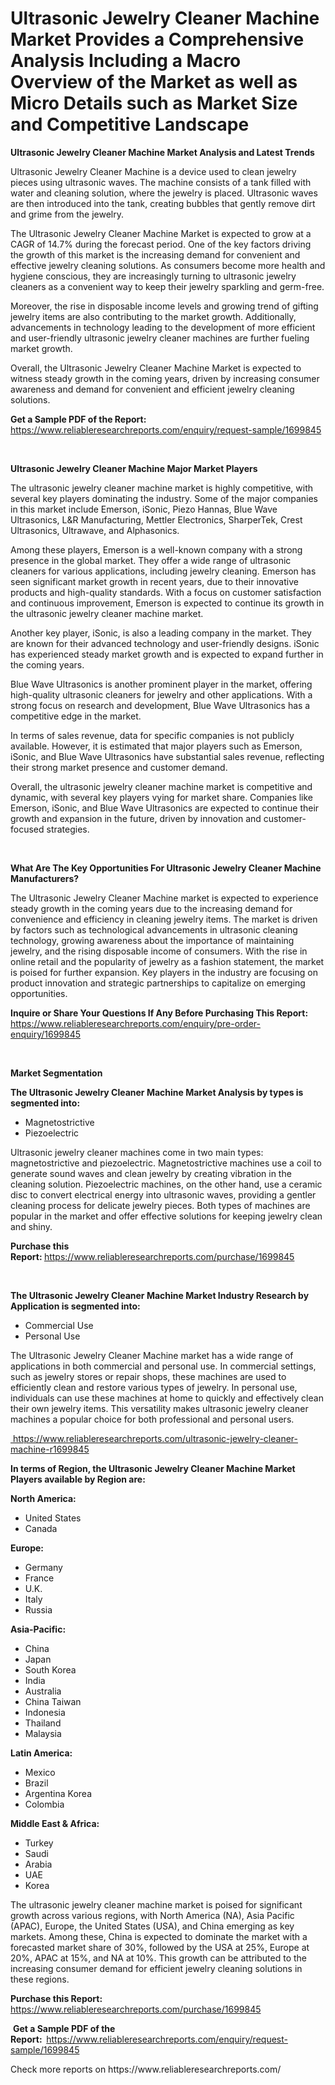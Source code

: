 <p><h1>Ultrasonic Jewelry Cleaner Machine Market Provides a Comprehensive Analysis Including a Macro Overview of the Market as well as Micro Details such as Market Size and Competitive Landscape</h1></p><p><strong>Ultrasonic Jewelry Cleaner Machine Market Analysis and Latest Trends</strong></p>
<p><p>Ultrasonic Jewelry Cleaner Machine is a device used to clean jewelry pieces using ultrasonic waves. The machine consists of a tank filled with water and cleaning solution, where the jewelry is placed. Ultrasonic waves are then introduced into the tank, creating bubbles that gently remove dirt and grime from the jewelry.</p><p>The Ultrasonic Jewelry Cleaner Machine Market is expected to grow at a CAGR of 14.7% during the forecast period. One of the key factors driving the growth of this market is the increasing demand for convenient and effective jewelry cleaning solutions. As consumers become more health and hygiene conscious, they are increasingly turning to ultrasonic jewelry cleaners as a convenient way to keep their jewelry sparkling and germ-free.</p><p>Moreover, the rise in disposable income levels and growing trend of gifting jewelry items are also contributing to the market growth. Additionally, advancements in technology leading to the development of more efficient and user-friendly ultrasonic jewelry cleaner machines are further fueling market growth.</p><p>Overall, the Ultrasonic Jewelry Cleaner Machine Market is expected to witness steady growth in the coming years, driven by increasing consumer awareness and demand for convenient and efficient jewelry cleaning solutions.</p></p>
<p><strong>Get a Sample PDF of the Report:&nbsp;</strong> <a href="https://www.reliableresearchreports.com/enquiry/request-sample/1699845">https://www.reliableresearchreports.com/enquiry/request-sample/1699845</a></p>
<p>&nbsp;</p>
<p><strong>Ultrasonic Jewelry Cleaner Machine Major Market Players</strong></p>
<p><p>The ultrasonic jewelry cleaner machine market is highly competitive, with several key players dominating the industry. Some of the major companies in this market include Emerson, iSonic, Piezo Hannas, Blue Wave Ultrasonics, L&R Manufacturing, Mettler Electronics, SharperTek, Crest Ultrasonics, Ultrawave, and Alphasonics. </p><p>Among these players, Emerson is a well-known company with a strong presence in the global market. They offer a wide range of ultrasonic cleaners for various applications, including jewelry cleaning. Emerson has seen significant market growth in recent years, due to their innovative products and high-quality standards. With a focus on customer satisfaction and continuous improvement, Emerson is expected to continue its growth in the ultrasonic jewelry cleaner machine market.</p><p>Another key player, iSonic, is also a leading company in the market. They are known for their advanced technology and user-friendly designs. iSonic has experienced steady market growth and is expected to expand further in the coming years.</p><p>Blue Wave Ultrasonics is another prominent player in the market, offering high-quality ultrasonic cleaners for jewelry and other applications. With a strong focus on research and development, Blue Wave Ultrasonics has a competitive edge in the market.</p><p>In terms of sales revenue, data for specific companies is not publicly available. However, it is estimated that major players such as Emerson, iSonic, and Blue Wave Ultrasonics have substantial sales revenue, reflecting their strong market presence and customer demand.</p><p>Overall, the ultrasonic jewelry cleaner machine market is competitive and dynamic, with several key players vying for market share. Companies like Emerson, iSonic, and Blue Wave Ultrasonics are expected to continue their growth and expansion in the future, driven by innovation and customer-focused strategies.</p></p>
<p>&nbsp;</p>
<p><strong>What Are The Key Opportunities For Ultrasonic Jewelry Cleaner Machine Manufacturers?</strong></p>
<p><p>The Ultrasonic Jewelry Cleaner Machine market is expected to experience steady growth in the coming years due to the increasing demand for convenience and efficiency in cleaning jewelry items. The market is driven by factors such as technological advancements in ultrasonic cleaning technology, growing awareness about the importance of maintaining jewelry, and the rising disposable income of consumers. With the rise in online retail and the popularity of jewelry as a fashion statement, the market is poised for further expansion. Key players in the industry are focusing on product innovation and strategic partnerships to capitalize on emerging opportunities.</p></p>
<p><strong>Inquire or Share Your Questions If Any Before Purchasing This Report:</strong> <a href="https://www.reliableresearchreports.com/enquiry/pre-order-enquiry/1699845">https://www.reliableresearchreports.com/enquiry/pre-order-enquiry/1699845</a></p>
<p>&nbsp;</p>
<p><strong>Market Segmentation</strong></p>
<p><strong>The Ultrasonic Jewelry Cleaner Machine Market Analysis by types is segmented into:</strong></p>
<p><ul><li>Magnetostrictive</li><li>Piezoelectric</li></ul></p>
<p><p>Ultrasonic jewelry cleaner machines come in two main types: magnetostrictive and piezoelectric. Magnetostrictive machines use a coil to generate sound waves and clean jewelry by creating vibration in the cleaning solution. Piezoelectric machines, on the other hand, use a ceramic disc to convert electrical energy into ultrasonic waves, providing a gentler cleaning process for delicate jewelry pieces. Both types of machines are popular in the market and offer effective solutions for keeping jewelry clean and shiny.</p></p>
<p><strong>Purchase this Report:&nbsp;</strong><a href="https://www.reliableresearchreports.com/purchase/1699845">https://www.reliableresearchreports.com/purchase/1699845</a></p>
<p>&nbsp;</p>
<p><strong>The Ultrasonic Jewelry Cleaner Machine Market Industry Research by Application is segmented into:</strong></p>
<p><ul><li>Commercial Use</li><li>Personal Use</li></ul></p>
<p><p>The Ultrasonic Jewelry Cleaner Machine market has a wide range of applications in both commercial and personal use. In commercial settings, such as jewelry stores or repair shops, these machines are used to efficiently clean and restore various types of jewelry. In personal use, individuals can use these machines at home to quickly and effectively clean their own jewelry items. This versatility makes ultrasonic jewelry cleaner machines a popular choice for both professional and personal users.</p></p>
<p><a href="https://www.reliableresearchreports.com/ultrasonic-jewelry-cleaner-machine-r1699845">&nbsp;https://www.reliableresearchreports.com/ultrasonic-jewelry-cleaner-machine-r1699845</a></p>
<p><strong>In terms of Region, the Ultrasonic Jewelry Cleaner Machine Market Players available by Region are:</strong></p>
<p>
    <p> <strong> North America: </strong>
        <ul>
            <li>United States</li>
            <li>Canada</li>
        </ul>
        </p> 
    <p> <strong> Europe: </strong>
        <ul>
            <li>Germany</li>
            <li>France</li>
            <li>U.K.</li>
            <li>Italy</li>
            <li>Russia</li>
        </ul>
        </p> 
    <p> <strong> Asia-Pacific: </strong>
        <ul>
            <li>China</li>
            <li>Japan</li>
            <li>South Korea</li>
            <li>India</li>
            <li>Australia</li>
            <li>China Taiwan</li>
            <li>Indonesia</li>
            <li>Thailand</li>
            <li>Malaysia</li>
        </ul>
        </p> 
    <p> <strong> Latin America: </strong>
        <ul>
            <li>Mexico</li>
            <li>Brazil</li>
            <li>Argentina Korea</li>
            <li>Colombia</li>
        </ul>
        </p> 
    <p> <strong> Middle East & Africa: </strong>
        <ul>
            <li>Turkey</li>
            <li>Saudi</li>
            <li>Arabia</li>
            <li>UAE</li>
            <li>Korea</li>
        </ul>
    </p>
    </p>
<p><p>The ultrasonic jewelry cleaner machine market is poised for significant growth across various regions, with North America (NA), Asia Pacific (APAC), Europe, the United States (USA), and China emerging as key markets. Among these, China is expected to dominate the market with a forecasted market share of 30%, followed by the USA at 25%, Europe at 20%, APAC at 15%, and NA at 10%. This growth can be attributed to the increasing consumer demand for efficient jewelry cleaning solutions in these regions.</p></p>
<p><strong>Purchase this Report: </strong><a href="https://www.reliableresearchreports.com/purchase/1699845">https://www.reliableresearchreports.com/purchase/1699845</a></p>
<p>&nbsp;<strong>Get a Sample PDF of the Report:&nbsp;&nbsp;</strong><a href="https://www.reliableresearchreports.com/enquiry/request-sample/1699845">https://www.reliableresearchreports.com/enquiry/request-sample/1699845</a></p>
<p><strong></strong></p>
<p>Check more reports on https://www.reliableresearchreports.com/</p>